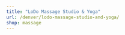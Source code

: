 ```yaml
---
title: "LoDo Massage Studio & Yoga"
url: /denver/lodo-massage-studio-and-yoga/
shop: massage
---
```

